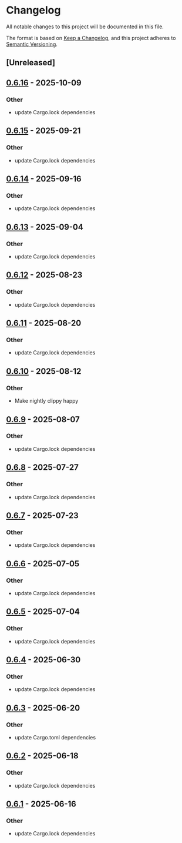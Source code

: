 # Changelog

All notable changes to this project will be documented in this file.

The format is based on [Keep a Changelog](https://keepachangelog.com/en/1.0.0/),
and this project adheres to [Semantic Versioning](https://semver.org/spec/v2.0.0.html).

## [Unreleased]

## [0.6.16](https://github.com/evaneaston/openweathermap/compare/openweathermap_exporter-v0.6.15...openweathermap_exporter-v0.6.16) - 2025-10-09

### Other

- update Cargo.lock dependencies

## [0.6.15](https://github.com/evaneaston/openweathermap/compare/openweathermap_exporter-v0.6.14...openweathermap_exporter-v0.6.15) - 2025-09-21

### Other

- update Cargo.lock dependencies

## [0.6.14](https://github.com/evaneaston/openweathermap/compare/openweathermap_exporter-v0.6.13...openweathermap_exporter-v0.6.14) - 2025-09-16

### Other

- update Cargo.lock dependencies

## [0.6.13](https://github.com/evaneaston/openweathermap/compare/openweathermap_exporter-v0.6.12...openweathermap_exporter-v0.6.13) - 2025-09-04

### Other

- update Cargo.lock dependencies

## [0.6.12](https://github.com/evaneaston/openweathermap/compare/openweathermap_exporter-v0.6.11...openweathermap_exporter-v0.6.12) - 2025-08-23

### Other

- update Cargo.lock dependencies

## [0.6.11](https://github.com/evaneaston/openweathermap/compare/openweathermap_exporter-v0.6.10...openweathermap_exporter-v0.6.11) - 2025-08-20

### Other

- update Cargo.lock dependencies

## [0.6.10](https://github.com/evaneaston/openweathermap/compare/openweathermap_exporter-v0.6.9...openweathermap_exporter-v0.6.10) - 2025-08-12

### Other

- Make nightly clippy happy

## [0.6.9](https://github.com/evaneaston/openweathermap/compare/openweathermap_exporter-v0.6.8...openweathermap_exporter-v0.6.9) - 2025-08-07

### Other

- update Cargo.lock dependencies

## [0.6.8](https://github.com/evaneaston/openweathermap/compare/openweathermap_exporter-v0.6.7...openweathermap_exporter-v0.6.8) - 2025-07-27

### Other

- update Cargo.lock dependencies

## [0.6.7](https://github.com/evaneaston/openweathermap/compare/openweathermap_exporter-v0.6.6...openweathermap_exporter-v0.6.7) - 2025-07-23

### Other

- update Cargo.lock dependencies

## [0.6.6](https://github.com/evaneaston/openweathermap/compare/openweathermap_exporter-v0.6.5...openweathermap_exporter-v0.6.6) - 2025-07-05

### Other

- update Cargo.lock dependencies

## [0.6.5](https://github.com/evaneaston/openweathermap/compare/openweathermap_exporter-v0.6.4...openweathermap_exporter-v0.6.5) - 2025-07-04

### Other

- update Cargo.lock dependencies

## [0.6.4](https://github.com/evaneaston/openweathermap/compare/openweathermap_exporter-v0.6.3...openweathermap_exporter-v0.6.4) - 2025-06-30

### Other

- update Cargo.lock dependencies

## [0.6.3](https://github.com/evaneaston/openweathermap/compare/openweathermap_exporter-v0.6.2...openweathermap_exporter-v0.6.3) - 2025-06-20

### Other

- update Cargo.toml dependencies

## [0.6.2](https://github.com/evaneaston/openweathermap/compare/openweathermap_exporter-v0.6.1...openweathermap_exporter-v0.6.2) - 2025-06-18

### Other

- update Cargo.lock dependencies

## [0.6.1](https://github.com/evaneaston/openweathermap/compare/openweathermap_exporter-v0.6.0...openweathermap_exporter-v0.6.1) - 2025-06-16

### Other

- update Cargo.lock dependencies
